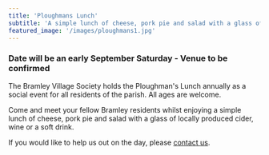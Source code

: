 ```yaml
---
title: 'Ploughmans Lunch'
subtitle: 'A simple lunch of cheese, pork pie and salad with a glass of locally produced cider, wine or a soft drink'
featured_image: '/images/ploughmans1.jpg'
---
```


### Date will be an early September Saturday - Venue to be confirmed ###
 The Bramley Village Society holds the Ploughman's Lunch annually as a social event for all residents of the parish.   All ages are welcome.  
 
 Come and meet your fellow Bramley residents whilst enjoying a simple lunch of cheese, pork pie and salad with a glass of locally produced cider, wine or a soft drink.  

 If you would like to help us out on the day, please [contact us](/contact).
